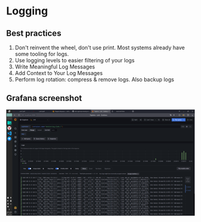 # Logging

## Best practices

1. Don't reinvent the wheel, don't use print. Most systems already
have some tooling for logs.
1. Use logging levels to easier filtering of your logs
1. Write Meaningful Log Messages
1. Add Context to Your Log Messages
1. Perform log rotation: compress & remove logs. Also backup logs

## Grafana screenshot

![Screenshot of logging dashboard](../assets/PoW-lab7.png)

